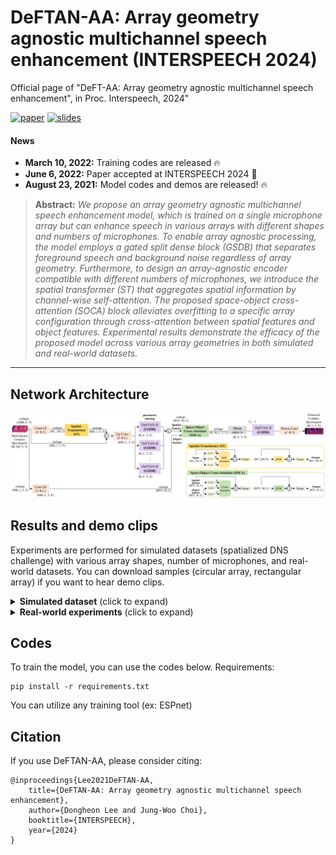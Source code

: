 # DeFTAN-AA: Array geometry agnostic multichannel speech enhancement (INTERSPEECH 2024)

Official page of "DeFT-AA: Array geometry agnostic multichannel speech enhancement", in Proc. Interspeech, 2024"

[![paper](https://img.shields.io/badge/Paper-Pdf-%3CCOLOR%3E.svg)](https://drive.google.com/file/d/1V-At97d8S8PyoD66rHIKIe-IcG5KpiN_/view?usp=drive_link)
[![slides](https://img.shields.io/badge/Presentation-Slides-B762C1)](https://docs.google.com/presentation/d/1hnu4qGVKGEVDufHMNMTuTKUJRM62Ld-5/edit?usp=drive_link&ouid=105609476270770897731&rtpof=true&sd=true)

#### News
- **March 10, 2022:** Training codes are released :fire:
- **June 6, 2022:** Paper accepted at INTERSPEECH 2024 :tada: 
- **August 23, 2021:** Model codes and demos are released! :fire:

> **Abstract:** *We propose an array geometry agnostic multichannel speech enhancement model, which is trained on a single microphone array but can enhance speech in various arrays with different shapes and numbers of microphones. To enable array agnostic processing, the model employs a gated split dense block (GSDB) that separates foreground speech and background noise regardless of array geometry. Furthermore, to design an array-agnostic encoder compatible with different numbers of microphones, we introduce the spatial transformer (ST) that aggregates spatial information by channel-wise self-attention. The proposed space-object cross-attention (SOCA) block alleviates overfitting to a specific array configuration through cross-attention between spatial features and object features. Experimental results demonstrate the efficacy of the proposed model across various array geometries in both simulated and real-world datasets.* 
<hr />

## Network Architecture

<img src = ./figure/Model.png>

## Results and demo clips

Experiments are performed for simulated datasets (spatialized DNS challenge) with various array shapes, number of microphones, and real-world datasets. You can download samples (circular array, rectangular array) if you want to hear demo clips.

<details>
<summary><strong>Simulated dataset</strong> (click to expand) </summary>
<imag src = ./figure/sim_results.PNG>
</details>

<details>
<summary><strong>Real-world experiments</strong> (click to expand) </summary>
<imag src = ./figure/Real_exp.png>
</details>

## Codes
To train the model, you can use the codes below.
Requirements:
```
pip install -r requirements.txt
```
You can utilize any training tool (ex: ESPnet)

## Citation
If you use DeFTAN-AA, please consider citing:

    @inproceedings{Lee2021DeFTAN-AA,
        title={DeFTAN-AA: Array geometry agnostic multichannel speech enhancement}, 
        author={Dongheon Lee and Jung-Woo Choi},
        booktitle={INTERSPEECH},
        year={2024}
    }
